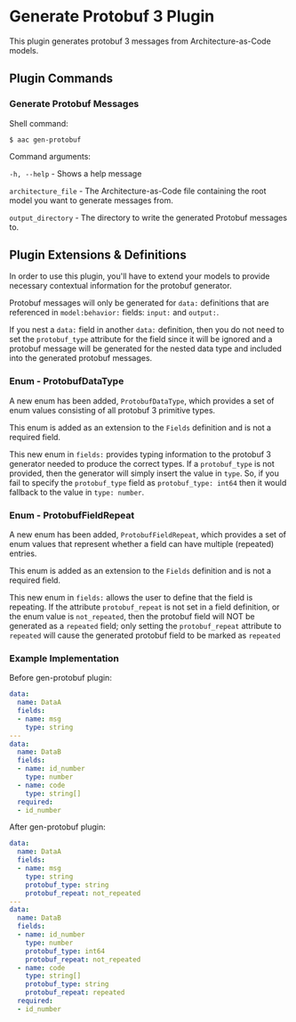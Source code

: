 # Generate Protobuf 3 Plugin
This plugin generates protobuf 3 messages from Architecture-as-Code models.

## Plugin Commands


### Generate Protobuf Messages
Shell command:

 `$ aac gen-protobuf`

Command arguments:

`-h, --help` - Shows a help message

`architecture_file` - The Architecture-as-Code file containing the root model you want to generate messages from.

`output_directory` - The directory to write the generated Protobuf messages to.

## Plugin Extensions & Definitions
In order to use this plugin, you'll have to extend your models to provide necessary contextual information for the protobuf generator.

Protobuf messages will only be generated for `data:` definitions that are referenced in `model:behavior:` fields: `input:` and `output:`.

If you nest a `data:` field in another `data:` definition, then you do not need to set the `protobuf_type` attribute for the field since it will be ignored and a protobuf message will be generated for the nested data type and included into the generated protobuf messages.

### Enum - ProtobufDataType
A new enum has been added, `ProtobufDataType`, which provides a set of enum values consisting of all protobuf 3 primitive types.

This enum is added as an extension to the `Fields` definition and is not a required field.

This new enum in `fields:` provides typing information to the protobuf 3 generator needed to produce the correct types. If a `protobuf_type` is not provided, then the generator will simply insert the value in `type`. So, if you fail to specify the `protobuf_type` field as `protobuf_type: int64` then it would fallback to the value in `type: number`.

### Enum - ProtobufFieldRepeat
A new enum has been added, `ProtobufFieldRepeat`, which provides a set of enum values that represent whether a field can have multiple (repeated) entries.

This enum is added as an extension to the `Fields` definition and is not a required field.

This new enum in `fields:` allows the user to define that the field is repeating. If the attribute `protobuf_repeat` is not set in a field definition, or the enum value is `not_repeated`, then the protobuf field will NOT be generated as a `repeated` field; only setting the `protobuf_repeat` attribute to `repeated` will cause the generated protobuf field to be marked as `repeated`

### Example Implementation
Before gen-protobuf plugin:
```yaml
data:
  name: DataA
  fields:
  - name: msg
    type: string
---
data:
  name: DataB
  fields:
  - name: id_number
    type: number
  - name: code
    type: string[]
  required:
  - id_number
```

After gen-protobuf plugin:
```yaml
data:
  name: DataA
  fields:
  - name: msg
    type: string
    protobuf_type: string
    protobuf_repeat: not_repeated
---
data:
  name: DataB
  fields:
  - name: id_number
    type: number
    protobuf_type: int64
    protobuf_repeat: not_repeated
  - name: code
    type: string[]
    protobuf_type: string
    protobuf_repeat: repeated
  required:
  - id_number
```